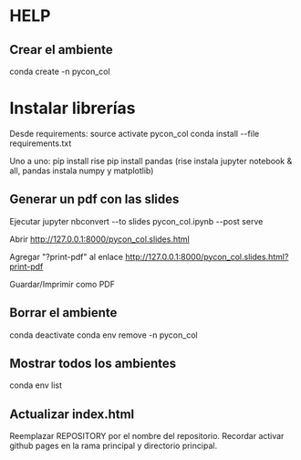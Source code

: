 # HELP

## Crear el ambiente
conda create -n pycon_col

# Instalar librerías
Desde requirements:
source activate pycon_col
conda install --file requirements.txt

Uno a uno:
pip install rise
pip install pandas
(rise instala jupyter notebook & all, pandas instala numpy y matplotlib)

## Generar un pdf con las slides
Ejecutar
jupyter nbconvert --to slides pycon_col.ipynb --post serve

Abrir
http://127.0.0.1:8000/pycon_col.slides.html

Agregar "?print-pdf" al enlace
http://127.0.0.1:8000/pycon_col.slides.html?print-pdf

Guardar/Imprimir como PDF

## Borrar el ambiente
conda deactivate
conda env remove -n pycon_col

## Mostrar todos los ambientes
conda env list

## Actualizar index.html
Reemplazar REPOSITORY por el nombre del repositorio.
Recordar activar github pages en la rama principal y directorio principal.
